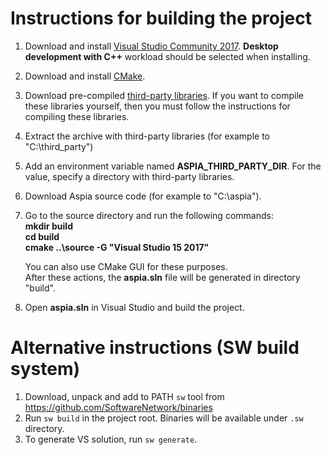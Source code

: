 Instructions for building the project
=====================================
1. Download and install [Visual Studio Community 2017](https://www.visualstudio.com/downloads).
   **Desktop development with C++** workload should be selected when installing.
2. Download and install [CMake](https://cmake.org/download).
3. Download pre-compiled [third-party libraries](https://aspia.org/files/third_party_small.7z).
   If you want to compile these libraries yourself, then you must follow the instructions for compiling these libraries.
4. Extract the archive with third-party libraries (for example to "C:\third_party")
5. Add an environment variable named **ASPIA_THIRD_PARTY_DIR**. For the value, specify a directory with third-party libraries.
6. Download Aspia source code (for example to "C:\aspia").
7. Go to the source directory and run the following commands:
   **<br/>mkdir build
   <br/>cd build
   <br/>cmake ..\source -G "Visual Studio 15 2017"**

   You can also use CMake GUI for these purposes.
   <br/>After these actions, the **aspia.sln** file will be generated in directory "build".
8. Open **aspia.sln** in Visual Studio and build the project.

Alternative instructions (SW build system)
=====================================
1. Download, unpack and add to PATH `sw` tool from https://github.com/SoftwareNetwork/binaries
2. Run `sw build` in the project root.
   Binaries will be available under `.sw` directory.
3. To generate VS solution, run `sw generate`.
